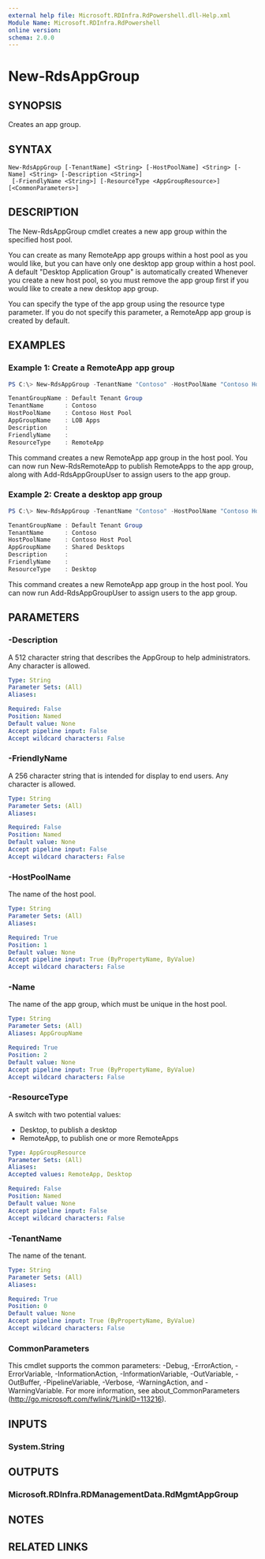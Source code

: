 ```yaml
---
external help file: Microsoft.RDInfra.RdPowershell.dll-Help.xml
Module Name: Microsoft.RDInfra.RdPowershell
online version:
schema: 2.0.0
---
```


# New-RdsAppGroup

## SYNOPSIS
Creates an app group.

## SYNTAX

```
New-RdsAppGroup [-TenantName] <String> [-HostPoolName] <String> [-Name] <String> [-Description <String>]
 [-FriendlyName <String>] [-ResourceType <AppGroupResource>] [<CommonParameters>]
```

## DESCRIPTION
The New-RdsAppGroup cmdlet creates a new app group within the specified host pool.

You can create as many RemoteApp app groups within a host pool as you would like, but you can have only one desktop app group within a host pool. A default "Desktop Application Group" is automatically created Whenever you create a new host pool, so you must remove the app group first if you would like to create a new desktop app group.

You can specify the type of the app group using the resource type parameter. If you do not specify this parameter, a RemoteApp app group is created by default.

## EXAMPLES

### Example 1: Create a RemoteApp app group
```powershell
PS C:\> New-RdsAppGroup -TenantName "Contoso" -HostPoolName "Contoso Host Pool" -Name "LOB Apps" -ResourceType RemoteApp

TenantGroupName : Default Tenant Group
TenantName      : Contoso
HostPoolName    : Contoso Host Pool
AppGroupName    : LOB Apps
Description     :
FriendlyName    :
ResourceType    : RemoteApp
```
This command creates a new RemoteApp app group in the host pool. You can now run New-RdsRemoteApp to publish RemoteApps to the app group, along with Add-RdsAppGroupUser to assign users to the app group.

### Example 2: Create a desktop app group
```powershell
PS C:\> New-RdsAppGroup -TenantName "Contoso" -HostPoolName "Contoso Host Pool" -Name "Shared Desktops" -ResourceType Desktop

TenantGroupName : Default Tenant Group
TenantName      : Contoso
HostPoolName    : Contoso Host Pool
AppGroupName    : Shared Desktops
Description     :
FriendlyName    :
ResourceType    : Desktop
```
This command creates a new RemoteApp app group in the host pool. You can now run Add-RdsAppGroupUser to assign users to the app group.

## PARAMETERS

### -Description
A 512 character string that describes the AppGroup to help administrators. Any character is allowed. 

```yaml
Type: String
Parameter Sets: (All)
Aliases:

Required: False
Position: Named
Default value: None
Accept pipeline input: False
Accept wildcard characters: False
```

### -FriendlyName
A 256 character string that is intended for display to end users. Any character is allowed.

```yaml
Type: String
Parameter Sets: (All)
Aliases:

Required: False
Position: Named
Default value: None
Accept pipeline input: False
Accept wildcard characters: False
```

### -HostPoolName
The name of the host pool. 

```yaml
Type: String
Parameter Sets: (All)
Aliases:

Required: True
Position: 1
Default value: None
Accept pipeline input: True (ByPropertyName, ByValue)
Accept wildcard characters: False
```

### -Name
The name of the app group, which must be unique in the host pool.

```yaml
Type: String
Parameter Sets: (All)
Aliases: AppGroupName

Required: True
Position: 2
Default value: None
Accept pipeline input: True (ByPropertyName, ByValue)
Accept wildcard characters: False
```

### -ResourceType
A switch with two potential values:
- Desktop, to publish a desktop
- RemoteApp, to publish one or more RemoteApps 

```yaml
Type: AppGroupResource
Parameter Sets: (All)
Aliases:
Accepted values: RemoteApp, Desktop

Required: False
Position: Named
Default value: None
Accept pipeline input: False
Accept wildcard characters: False
```

### -TenantName
The name of the tenant.

```yaml
Type: String
Parameter Sets: (All)
Aliases:

Required: True
Position: 0
Default value: None
Accept pipeline input: True (ByPropertyName, ByValue)
Accept wildcard characters: False
```

### CommonParameters
This cmdlet supports the common parameters: -Debug, -ErrorAction, -ErrorVariable, -InformationAction, -InformationVariable, -OutVariable, -OutBuffer, -PipelineVariable, -Verbose, -WarningAction, and -WarningVariable. For more information, see about_CommonParameters (http://go.microsoft.com/fwlink/?LinkID=113216).

## INPUTS

### System.String

## OUTPUTS

### Microsoft.RDInfra.RDManagementData.RdMgmtAppGroup

## NOTES

## RELATED LINKS
